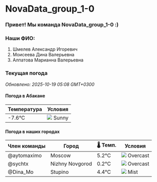 # NovaData_group_1-0
### Привет! Мы команда NovaData_group_1-0 :)

### Наши ФИО:
1. Шмелев Александр Игоревич
2. Моисеева Дина Валерьевна
3. Алпатова Марианна Валерьевна

### Текущая погода
<!-- WEATHER:START -->
_Обновлено: 2025-10-19 05:08 GMT+0300_

#### Погода в Абакане

| Температура | Условия |
|-------------|----------|
| -7.6°C     | ![](https://cdn.weatherapi.com/weather/64x64/day/113.png) Sunny |

#### Погода в наших городах

| Член команды  | Город               | 🌡️ Темп.  | Условия          |
|---------------|---------------------|-----------|--------------------|
| @aytomaximo    | Moscow              |    5.2°C | ![](https://cdn.weatherapi.com/weather/64x64/night/122.png) Overcast     |
| @sychtx        | Nizhny Novgorod     |    0.2°C | ![](https://cdn.weatherapi.com/weather/64x64/night/122.png) Overcast     |
| @Dina_Mo       | Stupino             |    4.4°C | ![](https://cdn.weatherapi.com/weather/64x64/night/143.png) Mist         |

<!-- WEATHER:END -->
